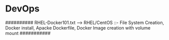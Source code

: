 # DevOps

########## RHEL-Docker101.txt --> RHEL/CentOS ::-  File System Creation, Docker install, Apacke Dockerfile, Docker Image creation with volume mount ###########
